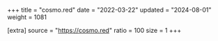 +++
title = "cosmo.red"
date = "2022-03-22"
updated = "2024-08-01"
weight = 1081

[extra]
source = "https://cosmo.red"
ratio = 100
size = 1
+++

